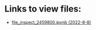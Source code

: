 # Links to view files:

* [file_inspect_2459800.ipynb (2022-8-8)](https://nbviewer.jupyter.org/github/HERA-Team/H5C_Notebooks/blob/main/file_inspect/file_inspect_2459800.ipynb)